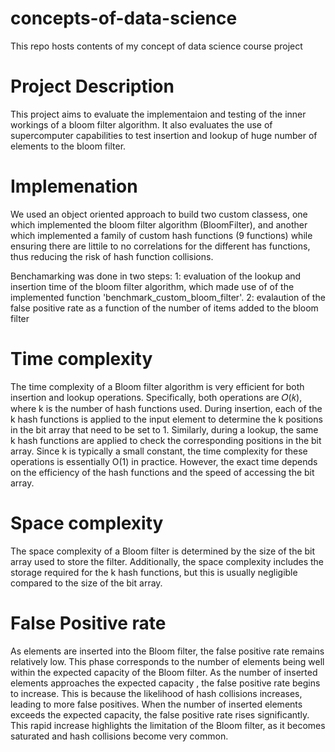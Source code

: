 # concepts-of-data-science
This repo hosts contents of my concept of data science course project

# Project Description

This project aims to evaluate the implementaion and testing of the inner workings of a bloom filter algorithm. It also evaluates the use of supercomputer capabilities to test insertion and lookup of huge number of elements to the bloom filter.
# Implemenation
We used an object oriented approach to build two custom classess, one which implemented the bloom filter algorithm (BloomFilter), and another which implemented a family of custom hash functions (9 functions) while ensuring there are littile to no correlations for the different has functions, thus reducing the risk of hash function collisions.

Benchamarking was done in two steps:
1: evaluation of the lookup and insertion time of the bloom filter algorithm, which made use of of the implemented function 'benchmark_custom_bloom_filter'. 
2: evalaution of the false positive rate as a function of the number of items added to the bloom filter

# Time complexity
The time complexity of a Bloom filter algorithm is very efficient for both insertion and lookup operations. Specifically, both operations are 𝑂(𝑘), where k is the number of hash functions used. During insertion, each of the k hash functions is applied to the input element to determine the k positions in the bit array that need to be set to 1. Similarly, during a lookup, the same k hash functions are applied to check the corresponding positions in the bit array. Since k is typically a small constant, the time complexity for these operations is essentially O(1) in practice. However, the exact time depends on the efficiency of the hash functions and the speed of accessing the bit array.

# Space complexity
The space complexity of a Bloom filter is determined by the size of the bit array used to store the filter. Additionally, the space complexity includes the storage required for the k hash functions, but this is usually negligible compared to the size of the bit array.

# False Positive rate
As elements are inserted into the Bloom filter, the false positive rate remains relatively low. This phase corresponds to the number of elements being well within the expected capacity of the Bloom filter. As the number of inserted elements approaches the expected capacity , the false positive rate begins to increase. This is because the likelihood of hash collisions increases, leading to more false positives. When the number of inserted elements exceeds the expected capacity, the false positive rate rises significantly. This rapid increase highlights the limitation of the Bloom filter, as it becomes saturated and hash collisions become very common.
